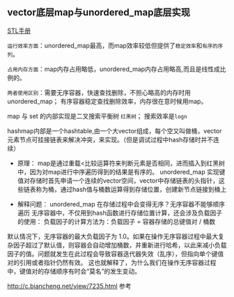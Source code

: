 ## vector底层map与unordered_map底层实现

[STL手册](http://www.cplusplus.com/reference/unordered_map/unordered_map/)  

`运行效率方面`：unordered_map最高，而map效率较低但提供了`稳定效率`和`有序的序列`。

`占用内存方面`：map内存占用略低，unordered_map内存占用略高,而且是线性成比例的。

`两者使用区别`：需要无序容器，快速查找删除，不担心略高的内存时用unordered_map；
有序容器稳定查找删除效率，内存很在意时候用map。

map 与 set 的内部实现是二叉搜索平衡树 `红黑树`； 搜索效率是`logn`

hashmap内部是一个hashtable,由一个大vector组成，每个空又叫做桶，vector元素节点可挂接链表来解决冲突，来实现。（但是调试过程中hash存储时并不连续）

- 原理：
map是通过重载<比较运算符来判断元素是否相同，进而插入到红黑树中，因为对map进行中序遍历得到的结果是有序的。
unordered_map 实现键值对存储时首先申请一个连续的vector空间，vector中存储链表的头指针，这些链表称为桶，通过hash值与桶数运算得到存储位置，创建新节点链接到桶上

- 解释问题： unordered_map 在存储过程中会变得无序？无序容器不能够顺序遍历
无序容器中，不仅用到hash函数进行存储位置计算，还会涉及负载因子的使用：
负载因子的计算方法为：负载因子 = 容器存储的总键值对 / 桶数

默认情况下，无序容器的最大负载因子为 1.0。如果在操作无序容器过程中最大复杂因子超过了默认值，则容器会自动增加桶数，并重新进行哈希，以此来减小负载因子的值。问题就发生在此过程会导致容器迭代器失效（乱序），但指向单个键值对的引用或者指针仍然有效。
这也就解释了，为什么我们在操作无序容器过程中，键值对的存储顺序有时会“莫名”的发生变动。


http://c.biancheng.net/view/7235.html 参考

